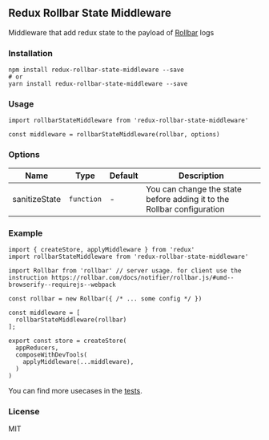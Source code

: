 
## Redux Rollbar State Middleware

Middleware that add redux state to the payload of [Rollbar](https://rollbar.com) logs

### Installation

```
npm install redux-rollbar-state-middleware --save
# or
yarn install redux-rollbar-state-middleware --save
```

### Usage

```
import rollbarStateMiddleware from 'redux-rollbar-state-middleware'

const middleware = rollbarStateMiddleware(rollbar, options)
```

### Options

| Name | Type | Default | Description |
| - | - | - | - |
| sanitizeState | `function` | - | You can change the state before adding it to the Rollbar configuration

### Example

```
import { createStore, applyMiddleware } from 'redux'
import rollbarStateMiddleware from 'redux-rollbar-state-middleware'

import Rollbar from 'rollbar' // server usage. for client use the instruction https://rollbar.com/docs/notifier/rollbar.js/#umd--browserify--requirejs--webpack

const rollbar = new Rollbar({ /* ... some config */ })

const middleware = [
  rollbarStateMiddleware(rollbar)
];

export const store = createStore(
  appReducers,
  composeWithDevTools(
    applyMiddleware(...middleware),
  )
)

```

You can find more usecases in the [tests](./src/index.spec.js).


### License

MIT
